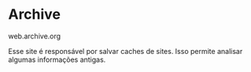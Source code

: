 # Archive
web.archive.org

Esse site é responsável por salvar caches de sites.
Isso permite analisar algumas informações antigas.
